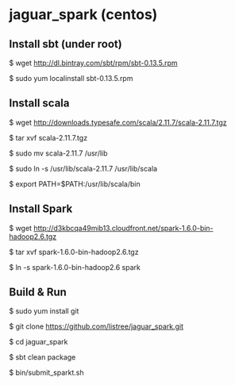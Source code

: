 # jaguar_spark (centos)

## Install sbt (under root)

$ wget http://dl.bintray.com/sbt/rpm/sbt-0.13.5.rpm

$ sudo yum localinstall sbt-0.13.5.rpm

## Install scala

$ wget http://downloads.typesafe.com/scala/2.11.7/scala-2.11.7.tgz

$ tar xvf scala-2.11.7.tgz

$ sudo mv scala-2.11.7 /usr/lib

$ sudo ln -s /usr/lib/scala-2.11.7 /usr/lib/scala

$ export PATH=$PATH:/usr/lib/scala/bin

## Install Spark

$ wget http://d3kbcqa49mib13.cloudfront.net/spark-1.6.0-bin-hadoop2.6.tgz

$ tar xvf spark-1.6.0-bin-hadoop2.6.tgz

$ ln -s spark-1.6.0-bin-hadoop2.6 spark

## Build & Run

$ sudo yum install git

$ git clone https://github.com/listree/jaguar_spark.git

$ cd jaguar_spark

$ sbt clean package

$ bin/submit_sparkt.sh
